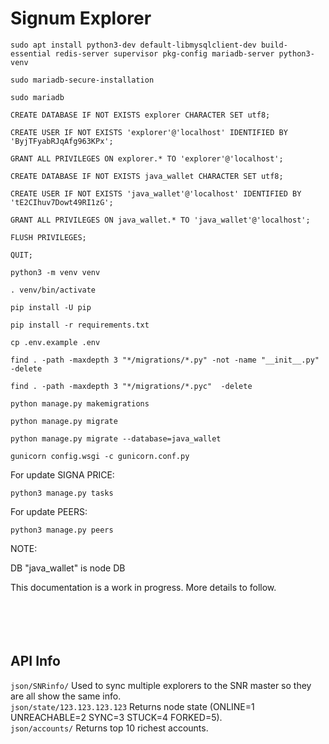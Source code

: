 # Signum Explorer

`sudo apt install python3-dev default-libmysqlclient-dev build-essential redis-server supervisor pkg-config mariadb-server python3-venv`

`sudo mariadb-secure-installation`

`sudo mariadb`

`CREATE DATABASE IF NOT EXISTS explorer CHARACTER SET utf8;`

`CREATE USER IF NOT EXISTS 'explorer'@'localhost' IDENTIFIED BY 'ByjTFyabRJqAfg963KPx';`

`GRANT ALL PRIVILEGES ON explorer.* TO 'explorer'@'localhost';`

`CREATE DATABASE IF NOT EXISTS java_wallet CHARACTER SET utf8;`

`CREATE USER IF NOT EXISTS 'java_wallet'@'localhost' IDENTIFIED BY 'tE2CIhuv7Dowt49RI1zG';`

`GRANT ALL PRIVILEGES ON java_wallet.* TO 'java_wallet'@'localhost';`

`FLUSH PRIVILEGES;`

`QUIT;`

`python3 -m venv venv`

`. venv/bin/activate`

`pip install -U pip`

`pip install -r requirements.txt`

`cp .env.example .env`

`find . -path -maxdepth 3 "*/migrations/*.py" -not -name "__init__.py" -delete`

`find . -path -maxdepth 3 "*/migrations/*.pyc"  -delete`

`python manage.py makemigrations`

`python manage.py migrate`

`python manage.py migrate --database=java_wallet`

`gunicorn config.wsgi -c gunicorn.conf.py`

For update SIGNA PRICE:

`python3 manage.py tasks`

For update PEERS:

`python3 manage.py peers`

NOTE:

DB "java_wallet" is node DB

This documentation is a work in progress. More details to follow.
<br>
<br>
<br>
<br>
<br>
## API Info
```json/SNRinfo/```                   Used to sync multiple explorers to the SNR master so they are all show the same info.<br>
```json/state/123.123.123.123```      Returns node state (ONLINE=1 UNREACHABLE=2 SYNC=3 STUCK=4 FORKED=5). <br>
```json/accounts/```                  Returns top 10 richest accounts. <br>
